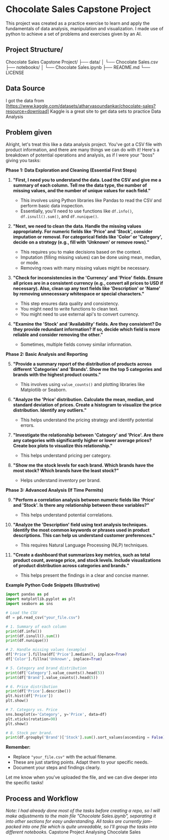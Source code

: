 # Chocolate Sales Capstone Project

This project was created as a practice exercise to learn and apply the fundamentals of data analysis, manipulation and visualization. I made use of python to achieve a set of problems and exercises given by an AI.

## Project Structure/
Chocolate Sales Capstone Project/
├── data/
│   └── Chocolate Sales.csv
├── notebooks/
│   └── Chocolate Sales.ipynb
├── README.md
└── LICENSE


## Data Source
I got the data from [https://www.kaggle.com/datasets/atharvasoundankar/chocolate-sales?resource=download]
Kaggle is a great site to get data sets to practice Data Analysis

## Problem given

Alright, let's treat this like a data analysis project. You've got a CSV file with product information, and there are many things we can do with it! Here's a breakdown of potential operations and analysis, as if I were your "boss" giving you tasks:

**Phase 1: Data Exploration and Cleaning (Essential First Steps)**

1.  **"First, I need you to understand the data. Load the CSV and give me a summary of each column. Tell me the data type, the number of missing values, and the number of unique values for each field."**
    * This involves using Python libraries like Pandas to read the CSV and perform basic data inspection.
    * Essentially, you'll need to use functions like `df.info()`, `df.isnull().sum()`, and `df.nunique()`.

2.  **"Next, we need to clean the data. Handle the missing values appropriately. For numeric fields like 'Price' and 'Stock', consider imputation or removal. For categorical fields like 'Color' or 'Category', decide on a strategy (e.g., fill with 'Unknown' or remove rows)."**
    * This requires you to make decisions based on the context.
    * Imputation (filling missing values) can be done using mean, median, or mode.
    * Removing rows with many missing values might be necessary.

3.  **"Check for inconsistencies in the 'Currency' and 'Price' fields. Ensure all prices are in a consistent currency (e.g., convert all prices to USD if necessary). Also, clean up any text fields like 'Description' or 'Name' by removing unnecessary whitespace or special characters."**
    * This step ensures data quality and consistency.
    * You might need to write functions to clean text.
    * You might need to use external api's to convert currency.

4.  **"Examine the 'Stock' and 'Availability' fields. Are they consistent? Do they provide redundant information? If so, decide which field is more reliable and consider removing the other."**
    * Sometimes, multiple fields convey similar information.

**Phase 2: Basic Analysis and Reporting**

5.  **"Provide a summary report of the distribution of products across different 'Categories' and 'Brands'. Show me the top 5 categories and brands with the highest product counts."**
    * This involves using `value_counts()` and plotting libraries like Matplotlib or Seaborn.

6.  **"Analyze the 'Price' distribution. Calculate the mean, median, and standard deviation of prices. Create a histogram to visualize the price distribution. Identify any outliers."**
    * This helps understand the pricing strategy and identify potential errors.

7.  **"Investigate the relationship between 'Category' and 'Price'. Are there any categories with significantly higher or lower average prices? Create box plots to visualize this relationship."**
    * This helps understand pricing per category.

8.  **"Show me the stock levels for each brand. Which brands have the most stock? Which brands have the least stock?"**
    * Helps understand inventory per brand.

**Phase 3: Advanced Analysis (If Time Permits)**

9.  **"Perform a correlation analysis between numeric fields like 'Price' and 'Stock'. Is there any relationship between these variables?"**
    * This helps understand potential correlations.

10. **"Analyze the 'Description' field using text analysis techniques. Identify the most common keywords or phrases used in product descriptions. This can help us understand customer preferences."**
    * This requires Natural Language Processing (NLP) techniques.

11. **"Create a dashboard that summarizes key metrics, such as total product count, average price, and stock levels. Include visualizations of product distribution across categories and brands."**
    * This helps present the findings in a clear and concise manner.

**Example Python Code Snippets (Illustrative)**

```python
import pandas as pd
import matplotlib.pyplot as plt
import seaborn as sns

# Load the CSV
df = pd.read_csv("your_file.csv")

# 1. Summary of each column
print(df.info())
print(df.isnull().sum())
print(df.nunique())

# 2. Handle missing values (example)
df['Price'].fillna(df['Price'].median(), inplace=True)
df['Color'].fillna('Unknown', inplace=True)

# 5. Category and brand distribution
print(df['Category'].value_counts().head(5))
print(df['Brand'].value_counts().head(5))

# 6. Price distribution
print(df['Price'].describe())
plt.hist(df['Price'])
plt.show()

# 7. Category vs. Price
sns.boxplot(x='Category', y='Price', data=df)
plt.xticks(rotation=90)
plt.show()

# 8. Stock per brand.
print(df.groupby('Brand')['Stock'].sum().sort_values(ascending = False))
```

**Remember:**

* Replace `"your_file.csv"` with the actual filename.
* These are just starting points. Adapt them to your specific needs.
* Document your steps and findings clearly.

Let me know when you've uploaded the file, and we can dive deeper into the specific tasks!


## Process and Workflow
*Note: I had already done most of the tasks before creating a repo, so I will make adjustments to the main file "Chocolate Sales.ipynb", separating it into other sections for easy understanding. All tasks are currently jam-packed into one file which is quite unreadable, so I'll group the tasks into different notebooks.*
 Capstone Project Analysing Chocolate Sales
